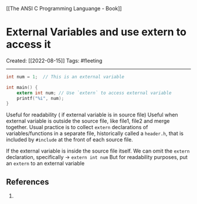 [[The ANSI C Programming Languange - Book]]

# External Variables and use extern to access it
Created:  [[2022-08-15]]
Tags: #fleeting 

---
```C
int num = 1;  // This is an external variable

int main() {
    extern int num; // Use `extern` to access external variable
    printf("%i", num);
}
```

Useful for readability ( if external variable is in source file)
Useful when external variable is outside the source file, like file1, file2 and merge together.
    Usual practice is to collect `extern` declarations of variables/functions in a separate file, historically called a `header.h`, 
    that is included by `#include` at the front of each source file.


If the external variable is inside the source file itself. 
We can omit the `extern` declaration, specifically -> `extern int num`
But for readability purposes, put an `extern` to an external variable
















## References
1. 